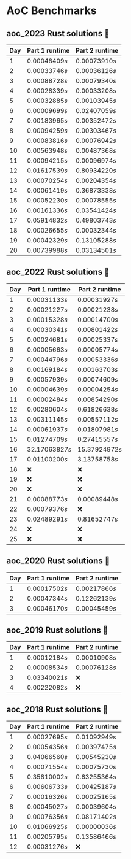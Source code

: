 # AoC Benchmarks
## aoc_2023 Rust solutions 🤠 
| Day | Part 1 runtime | Part 2 runtime |
| --- | --- | --- |
|1|0.00048409*s*|0.00073910*s*|
|2|0.00033746*s*|0.00036126*s*|
|3|0.00088728*s*|0.00079340*s*|
|4|0.00028339*s*|0.00033208*s*|
|5|0.00032885*s*|0.00103945*s*|
|6|0.00009699*s*|0.02407059*s*|
|7|0.00183965*s*|0.00352472*s*|
|8|0.00094259*s*|0.00303467*s*|
|9|0.00083816*s*|0.00076942*s*|
|10|0.00563948*s*|0.00487368*s*|
|11|0.00094215*s*|0.00096974*s*|
|12|0.01617539*s*|0.80934220*s*|
|13|0.00070254*s*|0.00204354*s*|
|14|0.00061419*s*|0.36873338*s*|
|15|0.00052230*s*|0.00078555*s*|
|16|0.00161336*s*|0.03541424*s*|
|17|0.05914832*s*|0.49803743*s*|
|18|0.00026655*s*|0.00032344*s*|
|19|0.00042329*s*|0.13105288*s*|
|20|0.00739988*s*|0.03134501*s*|

## aoc_2022 Rust solutions 🤠 
| Day | Part 1 runtime | Part 2 runtime |
| --- | --- | --- |
|1|0.00031133*s*|0.00031927*s*|
|2|0.00021227*s*|0.00021238*s*|
|3|0.00015328*s*|0.00014700*s*|
|4|0.00030341*s*|0.00801422*s*|
|5|0.00024681*s*|0.00025337*s*|
|6|0.00005663*s*|0.00005774*s*|
|7|0.00044796*s*|0.00053336*s*|
|8|0.00169184*s*|0.00163703*s*|
|9|0.00057939*s*|0.00074609*s*|
|10|0.00004639*s*|0.00004254*s*|
|11|0.00002484*s*|0.00854290*s*|
|12|0.00280604*s*|0.61826638*s*|
|13|0.00311145*s*|0.00557112*s*|
|14|0.00061937*s*|0.01807981*s*|
|15|0.01274709*s*|0.27415557*s*|
|16|32.17063827*s*|15.37924972*s*|
|17|0.01100200*s*|3.13758758*s*|
|18|❌|❌|
|19|❌|❌|
|20|❌|❌|
|21|0.00088773*s*|0.00089448*s*|
|22|0.00079376*s*|❌|
|23|0.02489291*s*|0.81652747*s*|
|24|❌|❌|
|25|❌|❌|

## aoc_2020 Rust solutions 🤠 
| Day | Part 1 runtime | Part 2 runtime |
| --- | --- | --- |
|1|0.00017502*s*|0.00217866*s*|
|2|0.00047344*s*|0.12262139*s*|
|3|0.00046170*s*|0.00045459*s*|

## aoc_2019 Rust solutions 🤠 
| Day | Part 1 runtime | Part 2 runtime |
| --- | --- | --- |
|1|0.00012184*s*|0.00010908*s*|
|2|0.00008534*s*|0.00076128*s*|
|3|0.03340021*s*|❌|
|4|0.00222082*s*|❌|

## aoc_2018 Rust solutions 🤠 
| Day | Part 1 runtime | Part 2 runtime |
| --- | --- | --- |
|1|0.00027695*s*|0.01092949*s*|
|2|0.00054356*s*|0.00397475*s*|
|3|0.04066560*s*|0.00545230*s*|
|4|0.00071554*s*|0.00075730*s*|
|5|0.35810002*s*|0.63255364*s*|
|6|0.00606733*s*|0.00425187*s*|
|7|0.00016326*s*|0.00025165*s*|
|8|0.00045027*s*|0.00039604*s*|
|9|0.00076356*s*|0.08171402*s*|
|10|0.01066925*s*|0.00000036*s*|
|11|0.00205795*s*|0.13586466*s*|
|12|0.00031276*s*|❌|


